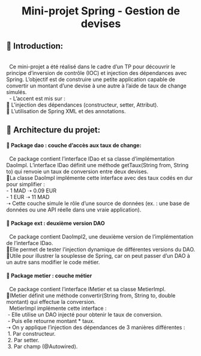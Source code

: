 
  <h1 align="center">
  <b>Mini-projet Spring - Gestion de devises</b>
  </h1>

<h2><b>🔰 Introduction:  </b></h2><br>
   &nbsp;&nbsp;Ce mini-projet a été réalisé dans le cadre d’un TP pour découvrir le principe d’inversion de contrôle (IOC) et injection des dépendances avec Spring.
L’objectif est de construire une petite application capable de convertir un montant d’une devise à une autre à l’aide de taux de change simulés.  <br>
       &nbsp;&nbsp;- L’accent est mis sur : <br>   
     🔹  L'injection des dépendances (constructeur, setter, Attribut). <br>   
     🔹  L’utilisation de Spring XML et des annotations.    
    <br>
<h2><b>🧱 Architecture du projet: </b></h2>
<h4><b>📁 Package dao : couche d’accès aux taux de change: </b></h4>
   &nbsp;&nbsp;Ce package contient l’interface IDao et sa classe d’implémentation DaoImpl. L’interface IDao définit une méthode getTaux(String from, String to) qui renvoie un taux de conversion entre deux devises. <br>   
🔹La classe DaoImpl implémente cette interface avec des taux codés en dur pour simplifier : <br> 
    - 1 MAD ➝ 0.09 EUR  <br>
    - 1 EUR ➝ 11 MAD  <br>
➝ Cette couche simule le rôle d’une source de données (ex. : une base de données ou une API réelle dans une vraie application).<br>

<h4><b>📁 Package ext : deuxième version DAO </b></h4>
   &nbsp;&nbsp;Ce package contient DaoImpl2, une deuxième version de l’implémentation de l’interface IDao. <br>   
🔹Elle permet de tester l’injection dynamique de différentes versions du DAO. <br> 
🔹Utile pour illustrer la souplesse de Spring, car on peut passer d’un DAO à un autre sans modifier le code métier.<br>

 <h4><b>📁 Package metier : couche métier</b></h4>
   &nbsp;&nbsp;Ce package contient l’interface IMetier et sa classe MetierImpl. <br>   
🔹IMetier définit une méthode convertir(String from, String to, double montant) qui effectue la conversion. <br> 
    &nbsp;&nbsp;MetierImpl implémente cette interface : <br>
    &nbsp;- Elle utilise un DAO injecté pour obtenir le taux de conversion.<br>
    &nbsp;- Puis elle retourne montant * taux. <br>
➝ On y applique l’injection des dépendances de 3 manières différentes :<br>
    &nbsp;1. Par constructeur. <br>
    &nbsp;2. Par setter.<br>
    &nbsp;3. Par champ (@Autowired).<br>



